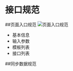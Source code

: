 # 接口规范

##页面入口规范
![页面入口规范](http://i11.tietuku.com/bd0e86029ebc19bcs.png)

- 基本信息
- 输入参数
- 模板列表
- 接口列表


##同步数据规范




##